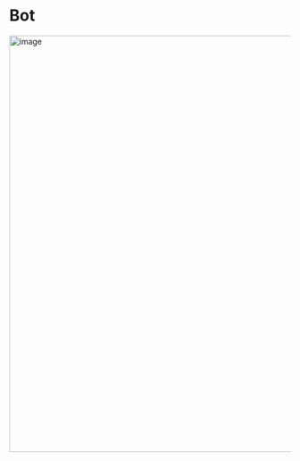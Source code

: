 # Bot
<img width="746" alt="image" src="https://user-images.githubusercontent.com/94417526/185055413-570d7aa6-7314-463d-b9f6-298dd2e034b0.png">
